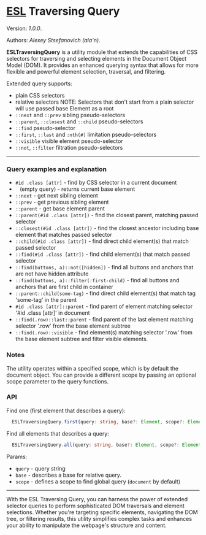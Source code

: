 # [ESL](../../../) Traversing Query

Version: *1.0.0*.

Authors: *Alexey Stsefanovich (ala'n)*.

<a name="intro"></a>

**ESLTraversingQuery** is a utility module that extends the capabilities of CSS selectors for traversing and selecting elements in the Document Object Model (DOM). It provides an enhanced querying syntax that allows for more flexible and powerful element selection, traversal, and filtering.

Extended query supports:
 - plain CSS selectors
 - relative selectors
NOTE: Selectors that don't start from a plain selector will use passed base Element as a root
 - `::next` and `::prev` sibling pseudo-selectors
 - `::parent`, `::closest` and `::child` pseudo-selectors
 - `::find` pseudo-selector
 - `::first`, `::last` and `:nth(#)` limitation pseudo-selectors
 - `::visible` visible element pseudo-selector
 - `::not`, `::filter` filtration pseudo-selectors

---

### Query examples and explanation

- `#id .class [attr]` - find by CSS selector in a current document
- ` ` (empty query) - returns current base element
- `::next` - get next sibling element
- `::prev` - get previous sibling element
- `::parent` - get base element parent
- `::parent(#id .class [attr])` - find the closest parent, matching passed selector
- `::closest(#id .class [attr])` - find the closest ancestor including base element that matches passed selector
- `::child(#id .class [attr])` - find direct child element(s) that match passed selector
- `::find(#id .class [attr])` - find child element(s) that match passed selector
- `::find(buttons, a)::not([hidden])` - find all buttons and anchors that are not have hidden attribute
- `::find(buttons, a)::filter(:first-child)` - find all buttons and anchors that are first child in container
- `::parent::child(some-tag)` - find direct child element(s) that match tag 'some-tag' in the parent
- `#id .class [attr]::parent` - find parent of element matching selector '#id .class [attr]' in document
- `::find(.row)::last::parent` - find parent of the last element matching selector '.row' from the base element subtree
- `::find(.row)::visible` - find element(s) matching selector '.row' from the base element subtree and filter visible elements.

### Notes
The utility operates within a specified scope, which is by default the document object. You can provide a different scope by passing an optional scope parameter to the query functions.

### API

Find one (first element that describes a query):
```typescript
  ESLTraversingQuery.first(query: string, base?: Element, scope?: Element | Document): Element | null;
```

Find all elements that describes a query:
```typescript
  ESLTraversingQuery.all(query: string, base?: Element, scope?: Element | Document): Element[];
```

Params: 
- `query` - query string
- `base` - describes a base for relative query.
- `scope` - defines a scope to find global query (`document` by default)

---

With the ESL Traversing Query, you can harness the power of extended selector queries to perform sophisticated DOM traversals and element selections. Whether you're targeting specific elements, navigating the DOM tree, or filtering results, this utility simplifies complex tasks and enhances your ability to manipulate the webpage's structure and content.
